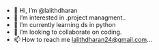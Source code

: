 - 👋 Hi, I’m @lalithdharan
- 👀 I’m interested in .project managment..
- 🌱 I’m currently learning ds in python
- 💞️ I’m looking to collaborate on coding.
- 📫 How to reach me lalithdharan24@gmail.com...

<!---
lalithdharan/lalithdharan is a ✨ special ✨ repository because its `README.md` (this file) appears on your GitHub profile.
You can click the Preview link to take a look at your changes.
--->

